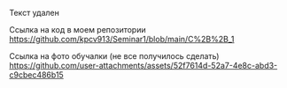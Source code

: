 Текст удален

Ссылка на код в моем репозитории https://github.com/kpcv913/Seminar1/blob/main/C%2B%2B_1

Ссылка на фото обучалки (не все получилось сделать)
https://github.com/user-attachments/assets/52f7614d-52a7-4e8c-abd3-c9cbec486b15
